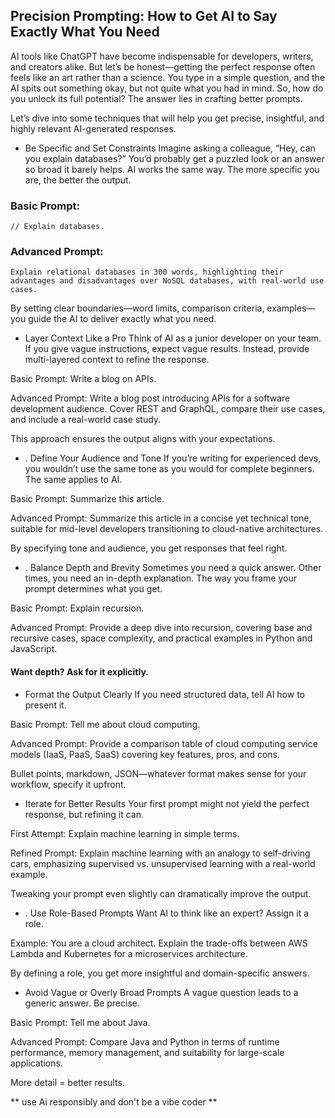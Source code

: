 
## Precision Prompting: How to Get AI to Say Exactly What You Need


AI tools like ChatGPT have become indispensable for developers, writers, and creators alike. But let’s be honest—getting the perfect response often feels like an art rather than a science. You type in a simple question, and the AI spits out something okay, but not quite what you had in mind. So, how do you unlock its full potential? The answer lies in crafting better prompts.

Let’s dive into some techniques that will help you get precise, insightful, and highly relevant AI-generated responses.

* Be Specific and Set Constraints
Imagine asking a colleague, “Hey, can you explain databases?” You’d probably get a puzzled look or an answer so broad it barely helps. AI works the same way. The more specific you are, the better the output.

### Basic Prompt: 
```
// Explain databases.
```

### Advanced Prompt:
```
Explain relational databases in 300 words, highlighting their advantages and disadvantages over NoSQL databases, with real-world use cases.
```
By setting clear boundaries—word limits, comparison criteria, examples—you guide the AI to deliver exactly what you need.

* Layer Context Like a Pro
Think of AI as a junior developer on your team. If you give vague instructions, expect vague results. Instead, provide multi-layered context to refine the response.

Basic Prompt: Write a blog on APIs.

Advanced Prompt: Write a blog post introducing APIs for a software development audience. Cover REST and GraphQL, compare their use cases, and include a real-world case study.

This approach ensures the output aligns with your expectations.

* . Define Your Audience and Tone
If you’re writing for experienced devs, you wouldn’t use the same tone as you would for complete beginners. The same applies to AI.

Basic Prompt: Summarize this article.

Advanced Prompt: Summarize this article in a concise yet technical tone, suitable for mid-level developers transitioning to cloud-native architectures.

By specifying tone and audience, you get responses that feel right.

* . Balance Depth and Brevity
Sometimes you need a quick answer. Other times, you need an in-depth explanation. The way you frame your prompt determines what you get.

Basic Prompt: Explain recursion.

Advanced Prompt: Provide a deep dive into recursion, covering base and recursive cases, space complexity, and practical examples in Python and JavaScript.

#### Want depth? Ask for it explicitly.

* Format the Output Clearly
If you need structured data, tell AI how to present it.

Basic Prompt: Tell me about cloud computing.

Advanced Prompt: Provide a comparison table of cloud computing service models (IaaS, PaaS, SaaS) covering key features, pros, and cons.

Bullet points, markdown, JSON—whatever format makes sense for your workflow, specify it upfront.

* Iterate for Better Results
Your first prompt might not yield the perfect response, but refining it can.

First Attempt: Explain machine learning in simple terms.

Refined Prompt: Explain machine learning with an analogy to self-driving cars, emphasizing supervised vs. unsupervised learning with a real-world example.

Tweaking your prompt even slightly can dramatically improve the output.

* . Use Role-Based Prompts
Want AI to think like an expert? Assign it a role.

Example: You are a cloud architect. Explain the trade-offs between AWS Lambda and Kubernetes for a microservices architecture.

By defining a role, you get more insightful and domain-specific answers.

* Avoid Vague or Overly Broad Prompts
A vague question leads to a generic answer. Be precise.

Basic Prompt: Tell me about Java.

Advanced Prompt: Compare Java and Python in terms of runtime performance, memory management, and suitability for large-scale applications.

More detail = better results.

** use Ai responsibly and don't be a vibe coder **